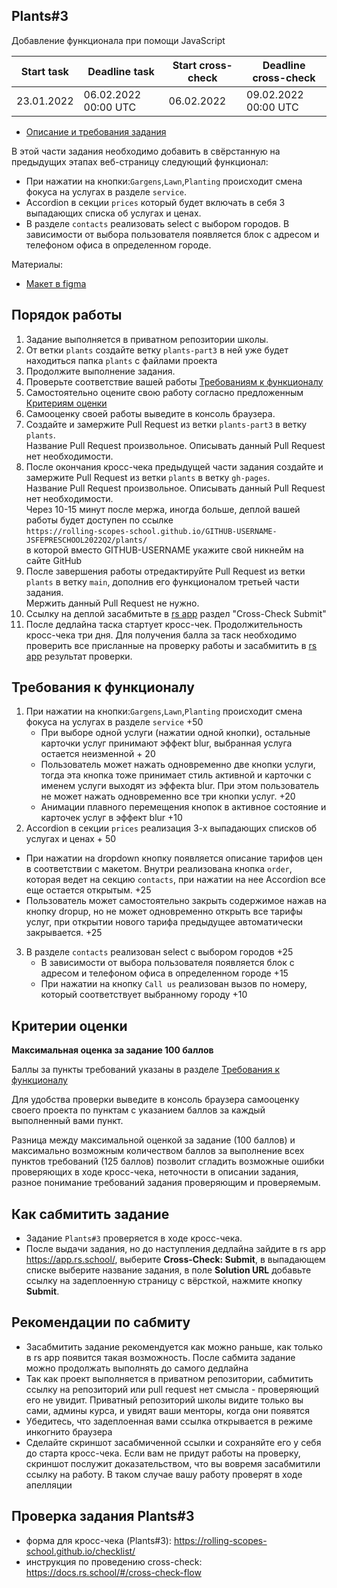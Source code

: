 ## Plants#3
Добавление функционала при помощи JavaScript

| Start task | Deadline task        | Start cross-check | Deadline cross-check |
|------------|----------------------|-------------------|----------------------|
| 23.01.2022 | 06.02.2022 00:00 UTC | 06.02.2022        | 09.02.2022 00:00 UTC |

- [Описание и требования задания](plants.md)

В этой части задания необходимо добавить в свёрстанную на предыдущих этапах веб-страницу следующий функционал:
- При нажатии на кнопки:`Gargens`,`Lawn`,`Planting` происходит смена фокуса на услугах в разделе `service`. 
- Accordion в секции `prices` который будет включать в себя 3 выпадающих списка об услугах и ценах.
- В разделе `contacts` реализовать select с выбором городов. В зависимости от выбора пользователя появляется блок с адресом и телефоном офиса в определенном городе.

Материалы:
- [Макет в figma](https://www.figma.com/file/ntVt8IwlwzfVFMBuVVAze8/Plants?node-id=0%3A1)

## Порядок работы

1. Задание выполняется в приватном репозитории школы.  
2. От ветки `plants` создайте ветку `plants-part3` в ней уже будет находиться папка `plants` с файлами проекта
3. Продолжите выполнение задания.  
4. Проверьте соответствие вашей работы [Требованиям к функционалу](#требования-к-функционалу)  
5. Cамостоятельно оцените свою работу согласно предложенным [Критериям оценки](#критерии-оценки)
6. Самооценку своей работы выведите в консоль браузера. 
7. Создайте и замержите Pull Request из ветки `plants-part3` в ветку `plants`.  
Название Pull Request произвольное. Описывать данный Pull Request нет необходимости.  
8. После окончания кросс-чека предыдущей части задания создайте и замержите Pull Request из ветки `plants` в ветку `gh-pages`.  
Название Pull Request произвольное. Описывать данный Pull Request нет необходимости.  
Через 10-15 минут после мержа, иногда больше, деплой вашей работы будет доступен по ссылке  
`https://rolling-scopes-school.github.io/GITHUB-USERNAME-JSFEPRESCHOOL2022Q2/plants/`  
в которой вместо GITHUB-USERNAME укажите свой никнейм на сайте GitHub
8. После завершения работы отредактируйте Pull Request из ветки `plants` в ветку `main`, дополнив его функционалом третьей части задания.  
Мержить данный Pull Request не нужно. 
9. Ссылку на деплой засабмитьте в [rs app](https://app.rs.school/) раздел "Cross-Check Submit"
10. После дедлайна таска стартует кросс-чек. Продолжительность кросс-чека три дня. Для получения балла за таск необходимо проверить все присланные на проверку работы и засабмитить в [rs app](https://app.rs.school/) результат проверки.

## Требования к функционалу
1. При нажатии на кнопки:`Gargens`,`Lawn`,`Planting` происходит смена фокуса на услугах в разделе `service` +50  
   - При выборе одной услуги (нажатии одной кнопки), остальные карточки услуг принимают эффект blur, выбранная услуга остается неизменной + 20
   - Пользователь может нажать одновременно две кнопки услуги, тогда эта кнопка тоже принимает стиль активной и карточки с именем услуги выходят из эффекта blur. При этом пользователь не может нажать одновременно все три кнопки услуг. +20
   - Анимации плавного перемещения кнопок в активное состояние и карточек услуг в эффект blur +10
2.  Accordion в секции `prices` реализация 3-х выпадающих списков об услугах и ценах + 50
   - При нажатии на dropdown кнопку появляется описание тарифов цен в соответствии с макетом. Внутри реализована кнопка `order`, которая ведет на секцию `contacts`, при нажатии на нее Accordion все еще остается открытым. +25
   - Пользователь может самостоятельно закрыть содержимое нажав на кнопку dropup, но не может одновременно открыть все тарифы услуг, при открытии нового тарифа предыдущее автоматически закрывается. +25
3. В разделе `contacts` реализован select с выбором городов +25
    - В зависимости от выбора пользователя появляется блок с адресом и телефоном офиса в определенном городе +15
    - При нажатии на кнопку `Call us` реализован вызов по номеру, который соответствует выбранному городу +10

## Критерии оценки

**Максимальная оценка за задание 100 баллов**  

Баллы за пункты требований указаны в разделе [Требования к функционалу](#требования-к-функционалу)

Для удобства проверки выведите в консоль браузера самооценку своего проекта по пунктам с указанием баллов за каждый выполненный вами пункт.

Разница между максимальной оценкой за задание (100 баллов) и максимально возможным количеством баллов за выполнение всех пунктов требований (125 баллов) позволит сгладить возможные ошибки проверяющих в ходе кросс-чека, неточности в описании задания, разное понимание требований задания проверяющим и проверяемым.

## Как сабмитить задание
- Задание `Plants#3` проверяется в ходе кросс-чека.  
- После выдачи задания, но до наступления дедлайна зайдите в rs app https://app.rs.school/, выберите **Cross-Check: Submit**, в выпадающем списке выберите название задания, в поле **Solution URL** добавьте ссылку на задеплоенную страницу с вёрсткой, нажмите кнопку **Submit**.  

## Рекомендации по сабмиту
- Засабмитить задание рекомендуется как можно раньше, как только в rs app появится такая возможность. После сабмита задание можно продолжать выполнять до самого дедлайна
- Так как проект выполняется в приватном репозитории, сабмитить ссылку на репозиторий или pull request нет смысла - проверяющий его не увидит. Приватный репозиторий школы видите только вы сами, админы курса, и увидят ваши менторы, когда они появятся 
- Убедитесь, что задеплоенная вами ссылка открывается в режиме инкогнито браузера
- Сделайте скриншот засабмиченной ссылки и сохраняйте его у себя до старта кросс-чека. Если вам не придут работы на проверку, скриншот послужит доказательством, что вы вовремя засабмитили ссылку на работу. В таком случае вашу работу проверят в ходе апелляции

## Проверка задания Plants#3
- форма для кросс-чека (Plants#3): https://rolling-scopes-school.github.io/checklist/
- инструкция по проведению cross-check: https://docs.rs.school/#/cross-check-flow
